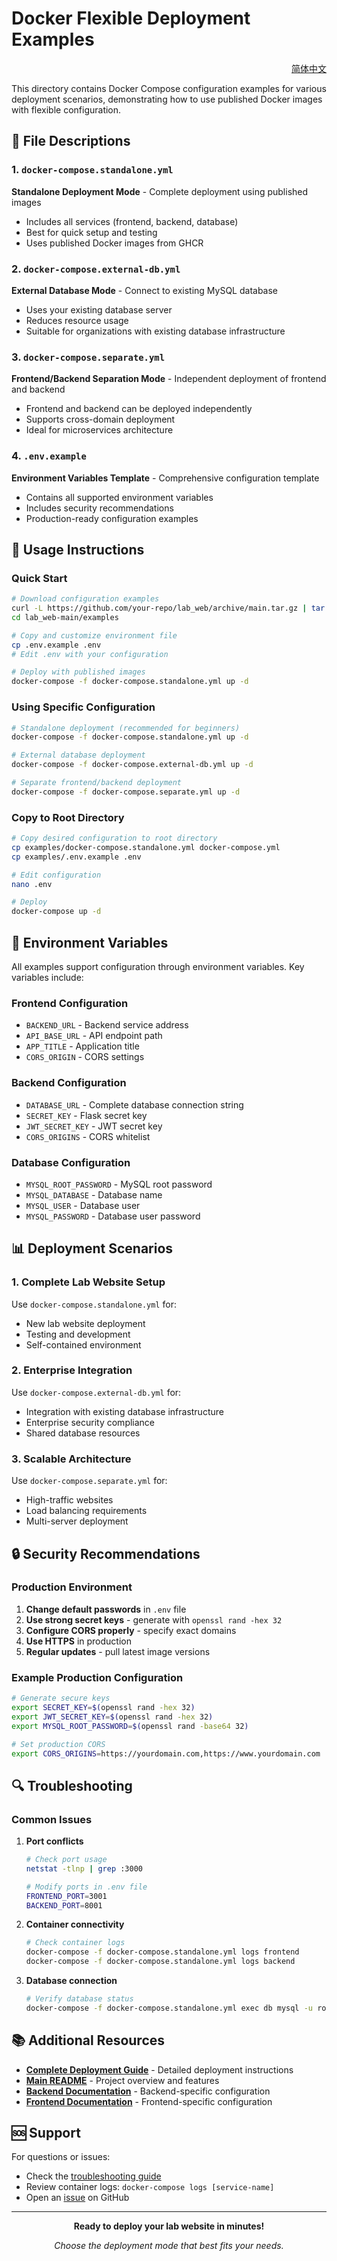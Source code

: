 # Docker Flexible Deployment Examples

<!-- Language Switcher -->

<div align="right">

[简体中文](README_zh-CN.md)

</div>

<!-- Content -->

This directory contains Docker Compose configuration examples for various deployment scenarios, demonstrating how to use published Docker images with flexible configuration.

## 📁 File Descriptions

### 1. `docker-compose.standalone.yml`
**Standalone Deployment Mode** - Complete deployment using published images
- Includes all services (frontend, backend, database)
- Best for quick setup and testing
- Uses published Docker images from GHCR

### 2. `docker-compose.external-db.yml`
**External Database Mode** - Connect to existing MySQL database
- Uses your existing database server
- Reduces resource usage
- Suitable for organizations with existing database infrastructure

### 3. `docker-compose.separate.yml`
**Frontend/Backend Separation Mode** - Independent deployment of frontend and backend
- Frontend and backend can be deployed independently
- Supports cross-domain deployment
- Ideal for microservices architecture

### 4. `.env.example`
**Environment Variables Template** - Comprehensive configuration template
- Contains all supported environment variables
- Includes security recommendations
- Production-ready configuration examples

## 🚀 Usage Instructions

### Quick Start

```bash
# Download configuration examples
curl -L https://github.com/your-repo/lab_web/archive/main.tar.gz | tar xz
cd lab_web-main/examples

# Copy and customize environment file
cp .env.example .env
# Edit .env with your configuration

# Deploy with published images
docker-compose -f docker-compose.standalone.yml up -d
```

### Using Specific Configuration

```bash
# Standalone deployment (recommended for beginners)
docker-compose -f docker-compose.standalone.yml up -d

# External database deployment
docker-compose -f docker-compose.external-db.yml up -d

# Separate frontend/backend deployment
docker-compose -f docker-compose.separate.yml up -d
```

### Copy to Root Directory

```bash
# Copy desired configuration to root directory
cp examples/docker-compose.standalone.yml docker-compose.yml
cp examples/.env.example .env

# Edit configuration
nano .env

# Deploy
docker-compose up -d
```

## 🔧 Environment Variables

All examples support configuration through environment variables. Key variables include:

### Frontend Configuration
- `BACKEND_URL` - Backend service address
- `API_BASE_URL` - API endpoint path
- `APP_TITLE` - Application title
- `CORS_ORIGIN` - CORS settings

### Backend Configuration
- `DATABASE_URL` - Complete database connection string
- `SECRET_KEY` - Flask secret key
- `JWT_SECRET_KEY` - JWT secret key
- `CORS_ORIGINS` - CORS whitelist

### Database Configuration
- `MYSQL_ROOT_PASSWORD` - MySQL root password
- `MYSQL_DATABASE` - Database name
- `MYSQL_USER` - Database user
- `MYSQL_PASSWORD` - Database user password

## 📊 Deployment Scenarios

### 1. Complete Lab Website Setup
Use `docker-compose.standalone.yml` for:
- New lab website deployment
- Testing and development
- Self-contained environment

### 2. Enterprise Integration
Use `docker-compose.external-db.yml` for:
- Integration with existing database infrastructure
- Enterprise security compliance
- Shared database resources

### 3. Scalable Architecture
Use `docker-compose.separate.yml` for:
- High-traffic websites
- Load balancing requirements
- Multi-server deployment

## 🔒 Security Recommendations

### Production Environment
1. **Change default passwords** in `.env` file
2. **Use strong secret keys** - generate with `openssl rand -hex 32`
3. **Configure CORS properly** - specify exact domains
4. **Use HTTPS** in production
5. **Regular updates** - pull latest image versions

### Example Production Configuration
```bash
# Generate secure keys
export SECRET_KEY=$(openssl rand -hex 32)
export JWT_SECRET_KEY=$(openssl rand -hex 32)
export MYSQL_ROOT_PASSWORD=$(openssl rand -base64 32)

# Set production CORS
export CORS_ORIGINS=https://yourdomain.com,https://www.yourdomain.com
```

## 🔍 Troubleshooting

### Common Issues

1. **Port conflicts**
   ```bash
   # Check port usage
   netstat -tlnp | grep :3000
   
   # Modify ports in .env file
   FRONTEND_PORT=3001
   BACKEND_PORT=8001
   ```

2. **Container connectivity**
   ```bash
   # Check container logs
   docker-compose -f docker-compose.standalone.yml logs frontend
   docker-compose -f docker-compose.standalone.yml logs backend
   ```

3. **Database connection**
   ```bash
   # Verify database status
   docker-compose -f docker-compose.standalone.yml exec db mysql -u root -p -e "SHOW DATABASES;"
   ```

## 📚 Additional Resources

- **[Complete Deployment Guide](../docs/FLEXIBLE_DEPLOYMENT.md)** - Detailed deployment instructions
- **[Main README](../README.md)** - Project overview and features
- **[Backend Documentation](../backend/README.md)** - Backend-specific configuration
- **[Frontend Documentation](../frontend/README.md)** - Frontend-specific configuration

## 🆘 Support

For questions or issues:
- Check the [troubleshooting guide](../docs/FLEXIBLE_DEPLOYMENT.md#故障排除)
- Review container logs: `docker-compose logs [service-name]`
- Open an [issue](../../issues) on GitHub

---

<div align="center">

**Ready to deploy your lab website in minutes!**

*Choose the deployment mode that best fits your needs.*

</div>